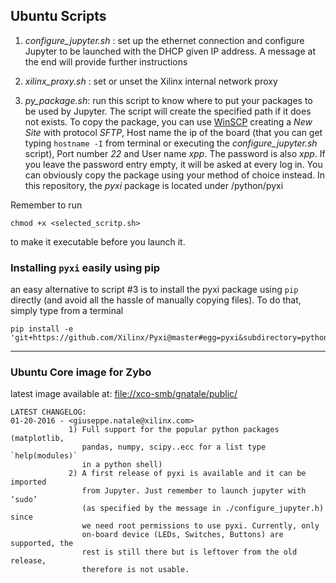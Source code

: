 ## Ubuntu Scripts

1. *configure_jupyter.sh* : set up the ethernet connection and configure Jupyter to be launched with the DHCP given IP address. A message at the end will provide further instructions

2. *xilinx_proxy.sh* : set or unset the Xilinx internal network proxy

3. *py_package.sh*: run this script to know where to put your packages to be used by Jupyter. The script will create the specified path if it does not exists. To copy the package, you can use [WinSCP](https://winscp.net/eng/download.php) creating a *New Site* with protocol *SFTP*, Host name the ip of the board (that you can get typing `hostname -I` from terminal or executing the *configure_jupyter.sh* script), Port number *22* and User name *xpp*. The password is also *xpp*. If you leave the password entry empty, it will be asked at every log in.
You can obviously copy the package using your method of choice instead.
In this repository, the *pyxi* package is located under /python/pyxi

Remember to run
```
chmod +x <selected_scritp.sh>
```
to make it executable before you launch it.

### Installing `pyxi` easily using pip
an easy alternative to script #3 is to install the pyxi package using `pip` directly (and avoid all the hassle of manually copying files). To do that, simply type from a terminal
```
pip install -e 'git+https://github.com/Xilinx/Pyxi@master#egg=pyxi&subdirectory=python'
```

------------------------------------------------------------------------------------------------------
### Ubuntu Core image for Zybo

latest image available at: [file://xco-smb/gnatale/public/](file://xco-smb/gnatale/public/)

```
LATEST CHANGELOG:
01-20-2016 - <giuseppe.natale@xilinx.com>
             1) Full support for the popular python packages (matplotlib, 
                pandas, numpy, scipy..ecc for a list type `help(modules)` 
                in a python shell)
             2) A first release of pyxi is available and it can be imported 
                from Jupyter. Just remember to launch jupyter with ‘sudo’ 
                (as specified by the message in ./configure_jupyter.h) since 
                we need root permissions to use pyxi. Currently, only 
                on-board device (LEDs, Switches, Buttons) are supported, the
                rest is still there but is leftover from the old release, 
                therefore is not usable.
```